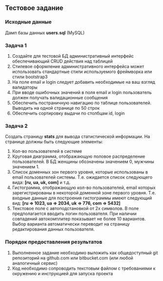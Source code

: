## Тестовое задание

### Исходные данные

Дамп базы данных **users.sql** (MySQL)

### Задача 1

1. Создайте для тестовой БД административный интерфейс обеспечивающий CRUD действия над таблицей
2. Стилевое оформление административного интерфейса может использовать стандартные стили используемого фреймворка или стили bootstrap3
3. На поле email и login следует добавить необходимые на ваш взгляд валидаторы
4. При вводе ошибочных значений в поля email и login пользователь должен получать валидационные сообщения
5. Обеспечить постраничную навигацию по таблице пользователей. Выводить на одной странице по 50 строк
6. Обеспечить сортировку выдачи по столбцам id, login

### Задача 2

Создать страницу **stats** для вывода статистической информации. На странице должны быть следующие элементы:

1. Кол-во пользователей в системе
2. Круговая диаграмма, отображающую половое распределение пользователей. В БД женщины обозначены значением 0, мужчины значением 1.
3. Список доменных зон первого уровня, которые использованы в email пользователей системы. Т.е. ожидается список следующего вида: **[ru, ua, uk, com]** и т.д.
4. Гистограмма, отображающую кол-во пользователей, email которых зарегистрированы в некоторой доменной зоне первого уровня. Т.е. входные данные для построения гистограммы имеют следующий вид: **[ru => 1023, ua => 2034, uk => 776, com => 5432]**
5. Текстовое поле с автоподстановкой от 2х символов. В поле предполагается вводить логин пользователя. При наличии совпадений автокомплитер показывает не более 10 вариантов. Выбор варианта автоматически переводит на страницу редактирования данных пользователя.

### Порядок предоставления результатов

1. Выполненное задание необходимо выложить как общедоступный git репозиторий на github.com или bitbucket.com (или любой аналогичный сервис)
2. Код необходимо сопроводить текстовым файлом с требованиями к окружению и инструкцией для запуска проекта